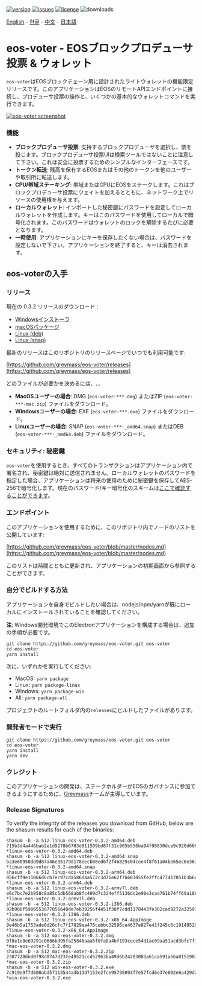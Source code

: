 [![version](https://img.shields.io/github/release/greymass/eos-voter/all.svg)](https://github.com/greymass/eos-voter/releases)
[![issues](https://img.shields.io/github/issues/greymass/eos-voter.svg)](https://github.com/greymass/eos-voter/issues)
[![license](https://img.shields.io/badge/license-MIT-blue.svg)](https://raw.githubusercontent.com/greymass/eos-voter/master/LICENSE)
![downloads](https://img.shields.io/github/downloads/greymass/eos-voter/total.svg)

[English](https://github.com/greymass/eos-voter/blob/master/README.md) - [한글](https://github.com/greymass/eos-voter/blob/master/README.kr.md) - [中文](https://github.com/greymass/eos-voter/blob/master/README.zh.md) - [日本語](https://github.com/greymass/eos-voter/blob/master/README.ja.md)

# eos-voter - EOSブロックプロデューサ投票 & ウォレット

`eos-voter`はEOSブロックチェーン用に設計されたライトウォレットの機能限定リリースです。このアプリケーションはEOSのリモートAPIエンドポイントに接続し、プロデューサ投票の操作と、いくつかの基本的なウォレットコマンドを実行できます。

[![eos-voter screenshot](https://raw.githubusercontent.com/greymass/eos-voter/master/eos-voter.png)](https://raw.githubusercontent.com/greymass/eos-voter/master/eos-voter.png)

### 機能

- **ブロックプロデューサ投票**: 支持するブロックプロデューサを選択し、票を投じます。ブロックプロデューサ投票UIは検索ツールではないことに注意して下さい。これは安全に投票するためのシンプルなインターフェースです。
- **トークン転送**: 残高を保有するEOSまたはその他のトークンを他のユーザーや取引所に転送します。
- **CPU/帯域ステーキング**: 帯域またはCPUにEOSをステークします。これはブロックプロデューサ投票にウェイトを加えるとともに、ネットワーク上でリソースの使用権を与えます。
- **ローカルウォレット**: インポートした秘密鍵にパスワードを設定してローカルウォレットを作成します。キーはこのパスワードを使用してローカルで暗号化されます。このパスワードはウォレットのロックを解除するたびに必要となります。
- **一時使用**: アプリケーションにキーを保存したくない場合は、パスワードを設定しないで下さい。アプリケーションを終了すると、キーは消去されます。

## eos-voterの入手

### リリース

現在の 0.3.2 リリースのダウンロード：

- [Windowsインストーラ](https://github.com/greymass/eos-voter/releases/download/v0.3.2/win-eos-voter-0.3.2.exe)
- [macOSパッケージ](https://github.com/greymass/eos-voter/releases/download/v0.3.2/mac-eos-voter-0.3.2.dmg)
- [Linux (deb)](https://github.com/greymass/eos-voter/releases/download/v0.3.2/linux-eos-voter-0.3.2-amd64.deb)
- [Linux (snap)](https://github.com/greymass/eos-voter/releases/download/v0.3.2/linux-eos-voter-0.3.2-amd64.snap)

最新のリリースはこのリポジトリのリリースページでいつでも利用可能です:

[https://github.com/greymass/eos-voter/releases](https://github.com/greymass/eos-voter/releases)

どのファイルが必要かを決めるには、...

- **MacOSユーザーの場合**: DMG (`eos-voter-***.dmg`) またはZIP (`eos-voter-***-mac.zip`) ファイルをダウンロード。
- **Windowsユーザーの場合**: EXE (`eos-voter-***.exe`) ファイルをダウンロード。
- **Linuxユーザーの場合**: SNAP (`eos-voter-***-_amd64.snap`) またはDEB (`eos-voter-***-_amd64.deb`) ファイルをダウンロード。

### セキュリティ: 秘密鍵

`eos-voter`を使用するとき、すべてのトランザクションはアプリケーション内で署名され、秘密鍵は絶対に送信されません。ローカルウォレットのパスワードを指定した場合、アプリケーションは将来の使用のために秘密鍵を保存してAES-256で暗号化します。現在のパスワード/キー暗号化のスキームは[ここで確認することができます](https://github.com/aaroncox/eos-voter/blob/master/app/shared/actions/wallet.js#L71-L86)。

### エンドポイント

このアプリケーションを使用するために、このリポジトリ内でノードのリストを公開しています:

[https://github.com/greymass/eos-voter/blob/master/nodes.md](https://github.com/greymass/eos-voter/blob/master/nodes.md)

このリストは時間とともに更新され、アプリケーションの初期画面から参照することができます。

### 自分でビルドする方法

アプリケーションを自身でビルドしたい場合は、nodejs/npm/yarnが既にローカルにインストールされていることを確認してください。

**注**: Windows開発環境でこのElectronアプリケーションを構成する場合は、追加の手順が必要です。

```
git clone https://github.com/greymass/eos-voter.git eos-voter
cd eos-voter
yarn install
```

次に、いずれかを実行してください:

- MacOS: `yarn package`
- Linux: `yarn package-linux`
- Windows: `yarn package-win`
- All: `yarn package-all`

プロジェクトのルートフォルダ内の`releases`にビルドしたファイルがあります。

### 開発者モードで実行

```
git clone https://github.com/greymass/eos-voter.git eos-voter
cd eos-voter
yarn install
yarn dev
```

### クレジット

このアプリケーションの開発は、ステークホルダーがEOSのガバナンスに参加できるようにするために、[Greymass](https://greymass.com)チームが主導しています。

### Release Signatures

To verify the integrity of the releases you download from GitHub, below are the shasum results for each of the binaries:

```
shasum -b -a 512 linux-eos-voter-0.3.2-amd64.deb
715b3d4a446bab2e1d9278b6783d911509bd87f31c905b556ba94f98830dce9c920d6663eb1ca588fbcc8f0b6646a75d6ab0daad1edfe23672dcbb2bc45ab5fc *linux-eos-voter-0.3.2-amd64.deb
shasum -b -a 512 linux-eos-voter-0.3.2-amd64.snap
ba3e60950dd9d87a46e35179d178eecb08ed6f2f46829c04cee4f8f61a04be65ec6e367b340a8d81060e96ff30ede7769bb38a993022aa13bfa823a421537147 *linux-eos-voter-0.3.2-amd64.snap
shasum -b -a 512 linux-eos-voter-0.3.2-arm64.deb
056cff9e11066d6cb7ec97cda586daa572c3d71e62f76603055fe2ffc477417051b3b6c4c573b08fa01551cb1294d025e1818fd40de94bb1eefd971259a5c9e3 *linux-eos-voter-0.3.2-arm64.deb
shasum -b -a 512 linux-eos-voter-0.3.2-armv7l.deb
e6c7bc7e2b958c8a85c5db568ab8fc409d7c324eff5136dc2e98e3caa761b74ff69a188b42c47fcb7da3b867e276e4962e8f6b3734bb1db9f0c48a5f42ab7d66 *linux-eos-voter-0.3.2-armv7l.deb
shasum -b -a 512 linux-eos-voter-0.3.2-i386.deb
92b908f5906553877856640de7eb39256f4451f38f7cdd1178443fe302cad9272a325974b5a5e14df5074018a4c6a525e896cabefffaf4e3e5850726f599dfad *linux-eos-voter-0.3.2-i386.deb
shasum -b -a 512 linux-eos-voter-0.3.2-x86_64.AppImage
9e46b5a1753ade0d26cfc7f17829ea476cebbc32596ce4637e827e41f245c6c1914952926606c58b27e4d27f99465914c7c88686e8e85c154ce68db9bfac0f4a *linux-eos-voter-0.3.2-x86_64.AppImage
shasum -b -a 512 mac-eos-voter-0.3.2.dmg
0f8e1e8e69291c0686bd95fa25846aaa5f0fa8a4bf193cece54d1ac09aa51acd3bfc7f1eda2485992b9df083bb03b4e2cac62ef71f798f8646a8f3c499ca36c9 *mac-eos-voter-0.3.2.dmg
shasum -b -a 512 mac-eos-voter-0.3.2.zip
23877286bd0f98d8747d23fe49521ccd52963ba49d6b24283083a61ca591ab6a015190184641f35d04cb5d8d8fd45210c5861d7709b95d6492d79c7b8d5ba216 *mac-eos-voter-0.3.2.zip
shasum -b -a 512 win-eos-voter-0.3.2.exe
7c919e9f7d600abd57113544a4b13d7153e2fce95795093f7e57fcd6e37e802e6a429d2e69a78ab9860127524fc70802e785a428deac3eab79b09b4b12ae08ed *win-eos-voter-0.3.2.exe
```
